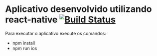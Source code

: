 # Aplicativo desenvolvido utilizando react-native [![Build Status](https://travis-ci.org/emirdeliz/meus-projetos/react-native-app-bico.svg?branch=master)](https://travis-ci.org/emirdeliz/meus-projetos/react-native-app-bico)

Para executar o aplicativo execute os comandos:

* npm install
* npm run ios
